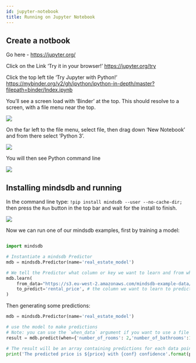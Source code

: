 ```yaml
---
id: jupyter-notebook
title: Running on Jupyter Notebook
---
```


## Create a notbook

Go here - https://jupyter.org/

Click on the Link ‘Try it in your browser!’ https://jupyter.org/try

Click the top left tile ‘Try Jupyter with Python!’ https://mybinder.org/v2/gh/ipython/ipython-in-depth/master?filepath=binder/Index.ipynb

You’ll see a screen load with ‘Binder’ at the top.  This should resolve to a screen, with a file menu near the top.

![](https://imgur.com/sYV91pv)

On the far left to the file menu, select file, then drag down ‘New Notebook’ and from there select ‘Python 3’.

![](https://imgur.com/7m7huHY)

You will then see Python command line

![](https://imgur.com/kl9kdv0)

## Installing mindsdb and running

In the command line type: `!pip install mindsdb --user --no-cache-dir;` then press the `Run` button in the top bar and wait for the install to finish.

![](https://imgur.com/MNkPyy3)

Now we can run one of our mindsdb examples, first by training a model:

```python

import mindsdb

# Instantiate a mindsdb Predictor
mdb = mindsdb.Predictor(name='real_estate_model')

# We tell the Predictor what column or key we want to learn and from what data
mdb.learn(
    from_data="https://s3.eu-west-2.amazonaws.com/mindsdb-example-data/home_rentals.csv", # the path to the file where we can learn from, (note: can be url)
    to_predict='rental_price', # the column we want to learn to predict given all the data in the file
)

```

Then generating some predictions:

```python
mdb = mindsdb.Predictor(name='real_estate_model')

# use the model to make predictions
# Note: you can use the `when_data` argument if you want to use a file with one or more rows instead of a python dictionary
result = mdb.predict(when={'number_of_rooms': 2,'number_of_bathrooms':1, 'sqft': 1190})

# The result will be an array containing predictions for each data point (in this case only one), a confidence for said prediction and a few other extra informations
print('The predicted price is ${price} with {conf} confidence'.format(price=result[0]['rental_price'], conf=result[0]['rental_price_confidence']))
```
